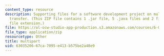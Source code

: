 ```yaml
---
content_type: resource
description: Supporting files for a software development project on multipart data
  transfer. (This ZIP file contains 1 .jar file, 5 .java files and 2 files with no
  file extension.)
file: https://ol-ocw-studio-app-production.s3.amazonaws.com/courses/6-005-elements-of-software-construction-fall-2008/6303520667ca7095e413b575be2a48e9_multipart.zip
file_type: application/zip
resourcetype: Other
title: multipart
uid: 63035206-67ca-7095-e413-b575be2a48e9
---
```

